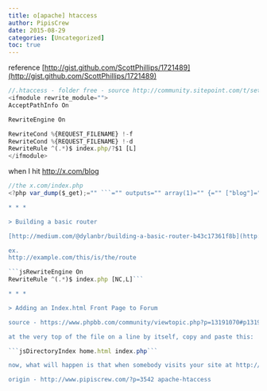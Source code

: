 ```yaml
---
title: o[apache] htaccess
author: PipisCrew
date: 2015-08-29
categories: [Uncategorized]
toc: true
---
```


reference 
[http://gist.github.com/ScottPhillips/1721489](http://gist.github.com/ScottPhillips/1721489)

```js
//.htaccess - folder free - source http://community.sitepoint.com/t/setting-rewritebase-automatically-as-the-current-directory/2141/6
<ifmodule rewrite_module="">
AcceptPathInfo On

RewriteEngine On

RewriteCond %{REQUEST_FILENAME} !-f
RewriteCond %{REQUEST_FILENAME} !-d
RewriteRule ^(.*)$ index.php/?$1 [L]
</ifmodule>
```

when I hit http://x.com/blog
```js
//the x.com/index.php 
<?php var_dump($_get);="" ```="" outputs="" array(1)="" {="" ["blog"]=""?> string(0) "" }

* * *

> Building a basic router

[http://medium.com/@dylanbr/building-a-basic-router-b43c17361f8b](http://medium.com/@dylanbr/building-a-basic-router-b43c17361f8b)

ex.
http://example.com/this/is/the/route

```jsRewriteEngine On
RewriteRule ^(.*)$ index.php [NC,L]```

* * *

> Adding an Index.html Front Page to Forum

source - https://www.phpbb.com/community/viewtopic.php?p=13191070#p13191070

at the very top of the file on a line by itself, copy and paste this:

```jsDirectoryIndex home.html index.php```

now, what will happen is that when somebody visits your site at http://yourdomain.com they will automatically see the home.php page instead of the index.php

origin - http://www.pipiscrew.com/?p=3542 apache-htaccess